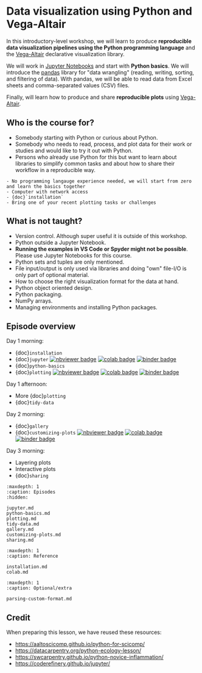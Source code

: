 # Data visualization using Python and Vega-Altair

In this introductory-level workshop, we will learn to produce **reproducible
data visualization pipelines using the Python programming language** and the
[Vega-Altair](https://altair-viz.github.io/) declarative visualization library.

We will work in [Jupyter Notebooks](https://jupyter.org/) and start with
**Python basics**.  We will introduce the [pandas](https://pandas.pydata.org/)
library for "data wrangling" (reading, writing, sorting, and filtering of
data).  With pandas, we will be able to read data from Excel sheets and
comma-separated values (CSV) files.

Finally, will learn how to produce
and share **reproducible plots** using
[Vega-Altair](https://altair-viz.github.io/).


## Who is the course for?

- Somebody starting with Python or curious about Python.
- Somebody who needs
  to read, process, and plot data for their work or studies and would like to
  try it out with Python.
- Persons who already use Python for this but want to learn about libraries
  to simplify common tasks and about how to share their workflow in a reproducible way.

```{prereq} Preparations
- No programming langauge experience needed, we will start from zero and learn the basics together
- Computer with network access
- {doc}`installation`
- Bring one of your recent plotting tasks or challenges
```


## What is not taught?

- Version control. Although super useful it is outside of this workshop.
- Python outside a Jupyter Notebook.
- **Running the examples in VS Code or Spyder might not be possible**. Please use Jupyter Notebooks for this course.
- Python sets and tuples are only mentioned.
- File input/output is only used via libraries and doing "own" file-I/O is only part
  of optional material.
- How to choose the right visualization format for the data at hand.
- Python object oriented design.
- Python packaging.
- NumPy arrays.
- Managing environments and installing Python packages.


## Episode overview

Day 1 morning:
- {doc}`installation`
- {doc}`jupyter`
  [![nbviewer badge](https://img.shields.io/badge/view%20on-nbviewer-brightgreen.svg)](https://nbviewer.org/github/coderefinery/data-visualization-python/blob/main/notebooks/first-notebook.ipynb)
  [![colab badge](https://colab.research.google.com/assets/colab-badge.svg)](https://colab.research.google.com/github/coderefinery/data-visualization-python/blob/main/notebooks/first-notebook.ipynb)
  [![binder badge](https://mybinder.org/badge_logo.svg)](https://mybinder.org/v2/gh/coderefinery/data-visualization-python/HEAD?labpath=notebooks%2Ffirst-notebook.ipynb)
- {doc}`python-basics`
- {doc}`plotting`
  [![nbviewer badge](https://img.shields.io/badge/view%20on-nbviewer-brightgreen.svg)](https://nbviewer.org/github/coderefinery/data-visualization-python/blob/main/notebooks/plotting.ipynb)
  [![colab badge](https://colab.research.google.com/assets/colab-badge.svg)](https://colab.research.google.com/github/coderefinery/data-visualization-python/blob/main/notebooks/plotting.ipynb)
  [![binder badge](https://mybinder.org/badge_logo.svg)](https://mybinder.org/v2/gh/coderefinery/data-visualization-python/HEAD?labpath=notebooks%2Fplotting.ipynb)

Day 1 afternoon:
- More {doc}`plotting`
- {doc}`tidy-data`

Day 2 morning:
- {doc}`gallery`
- {doc}`customizing-plots`
  [![nbviewer badge](https://img.shields.io/badge/view%20on-nbviewer-brightgreen.svg)](https://nbviewer.org/github/coderefinery/data-visualization-python/blob/main/notebooks/customizing.ipynb)
  [![colab badge](https://colab.research.google.com/assets/colab-badge.svg)](https://colab.research.google.com/github/coderefinery/data-visualization-python/blob/main/notebooks/customizing.ipynb)
  [![binder badge](https://mybinder.org/badge_logo.svg)](https://mybinder.org/v2/gh/coderefinery/data-visualization-python/HEAD?labpath=notebooks%2Fcustomizing.ipynb)

Day 3 morning:
- Layering plots
- Interactive plots
- {doc}`sharing`


```{toctree}
:maxdepth: 1
:caption: Episodes
:hidden:

jupyter.md
python-basics.md
plotting.md
tidy-data.md
gallery.md
customizing-plots.md
sharing.md
```

```{toctree}
:maxdepth: 1
:caption: Reference

installation.md
colab.md
```

```{toctree}
:maxdepth: 1
:caption: Optional/extra

parsing-custom-format.md
```


## Credit

When preparing this lesson, we have reused these resources:

- <https://aaltoscicomp.github.io/python-for-scicomp/>
- <https://datacarpentry.org/python-ecology-lesson/>
- <https://swcarpentry.github.io/python-novice-inflammation/>
- <https://coderefinery.github.io/jupyter/>
